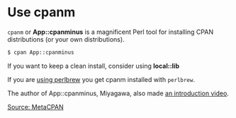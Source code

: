 # Use cpanm

`cpanm` or **App::cpanminus** is a magnificent Perl tool for installing CPAN distributions (or your own distributions).

```bash
$ cpan App::cpanminus
```

If you want to keep a clean install, consider using **local::lib**

If you are [using perlbrew](perlbrew/use_perlbrew.md) you get cpanm installed with `perlbrew`.

The author of App::cpanminus, Miyagawa, also made [an introduction video](http://weblog.bulknews.net/post/44086130029/introducing-cpanm-1-6-by-miyagawa).

[Source: MetaCPAN](https://metacpan.org/pod/distribution/App-cpanminus/bin/cpanm)
